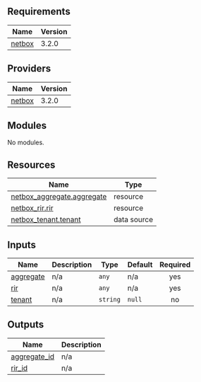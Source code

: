 ## Requirements

| Name | Version |
|------|---------|
| <a name="requirement_netbox"></a> [netbox](#requirement\_netbox) | 3.2.0 |

## Providers

| Name | Version |
|------|---------|
| <a name="provider_netbox"></a> [netbox](#provider\_netbox) | 3.2.0 |

## Modules

No modules.

## Resources

| Name | Type |
|------|------|
| [netbox_aggregate.aggregate](https://registry.terraform.io/providers/e-breuninger/netbox/3.2.0/docs/resources/aggregate) | resource |
| [netbox_rir.rir](https://registry.terraform.io/providers/e-breuninger/netbox/3.2.0/docs/resources/rir) | resource |
| [netbox_tenant.tenant](https://registry.terraform.io/providers/e-breuninger/netbox/3.2.0/docs/data-sources/tenant) | data source |

## Inputs

| Name | Description | Type | Default | Required |
|------|-------------|------|---------|:--------:|
| <a name="input_aggregate"></a> [aggregate](#input\_aggregate) | n/a | `any` | n/a | yes |
| <a name="input_rir"></a> [rir](#input\_rir) | n/a | `any` | n/a | yes |
| <a name="input_tenant"></a> [tenant](#input\_tenant) | n/a | `string` | `null` | no |

## Outputs

| Name | Description |
|------|-------------|
| <a name="output_aggregate_id"></a> [aggregate\_id](#output\_aggregate\_id) | n/a |
| <a name="output_rir_id"></a> [rir\_id](#output\_rir\_id) | n/a |
